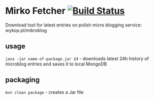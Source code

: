 # Mirko Fetcher [![Build Status](https://travis-ci.org/tomekbielaszewski/mirko-fetcher.svg)](https://travis-ci.org/tomekbielaszewski/mirko-fetcher)

Download tool for latest entries on polish micro blogging service: wykop.pl/mikroblog

## usage
`java -jar name-of-package.jar 24` - downloads latest 24h history of microblog entries and saves it to local MongoDB

## packaging
`mvn clean package` - creates a Jar file
